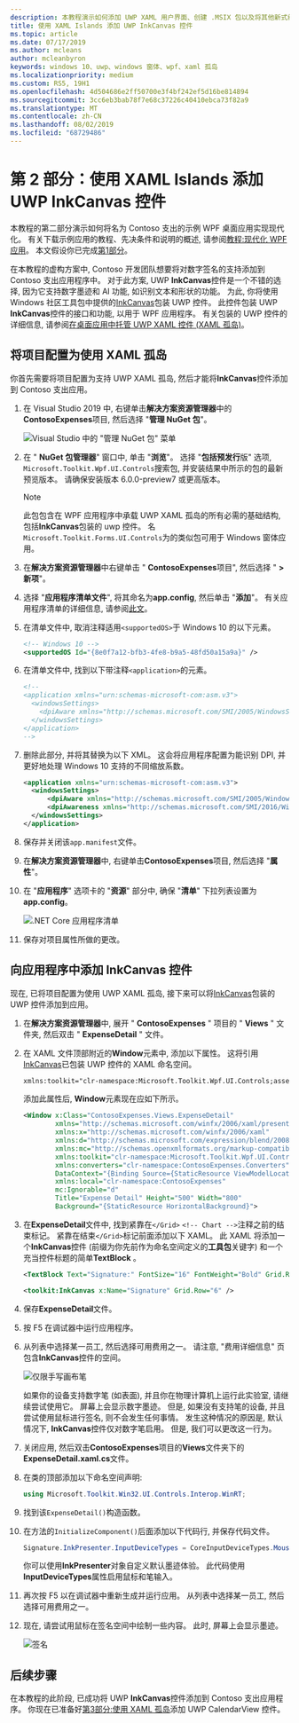 ```yaml
---
description: 本教程演示如何添加 UWP XAML 用户界面、创建 .MSIX 包以及将其他新式组件合并到 WPF 应用。
title: 使用 XAML Islands 添加 UWP InkCanvas 控件
ms.topic: article
ms.date: 07/17/2019
ms.author: mcleans
author: mcleanbyron
keywords: windows 10、uwp、windows 窗体、wpf、xaml 孤岛
ms.localizationpriority: medium
ms.custom: RS5, 19H1
ms.openlocfilehash: 4d504686e2ff50700e3f4bf242ef5d16be814894
ms.sourcegitcommit: 3cc6eb3bab78f7e68c37226c40410ebca73f82a9
ms.translationtype: MT
ms.contentlocale: zh-CN
ms.lasthandoff: 08/02/2019
ms.locfileid: "68729486"
---
```

# <a name="part-2-add-a-uwp-inkcanvas-control-using-xaml-islands"></a>第 2 部分：使用 XAML Islands 添加 UWP InkCanvas 控件

本教程的第二部分演示如何将名为 Contoso 支出的示例 WPF 桌面应用实现现代化。 有关下载示例应用的教程、先决条件和说明的概述, 请参阅[教程:现代化 WPF 应用](modernize-wpf-tutorial.md)。 本文假设你已完成[第1部分](modernize-wpf-tutorial-1.md)。

在本教程的虚构方案中, Contoso 开发团队想要将对数字签名的支持添加到 Contoso 支出应用程序中。 对于此方案, UWP **InkCanvas**控件是一个不错的选择, 因为它支持数字墨迹和 AI 功能, 如识别文本和形状的功能。 为此, 你将使用 Windows 社区工具包中提供的[InkCanvas](https://docs.microsoft.com/windows/communitytoolkit/controls/wpf-winforms/inkcanvas)包装 UWP 控件。 此控件包装 UWP **InkCanvas**控件的接口和功能, 以用于 WPF 应用程序。 有关包装的 UWP 控件的详细信息, 请参阅[在桌面应用中托管 UWP XAML 控件 (XAML 孤岛)](xaml-islands.md)。

## <a name="configure-the-project-to-use-xaml-islands"></a>将项目配置为使用 XAML 孤岛

你首先需要将项目配置为支持 UWP XAML 孤岛, 然后才能将**InkCanvas**控件添加到 Contoso 支出应用。

1. 在 Visual Studio 2019 中, 右键单击**解决方案资源管理器**中的**ContosoExpenses**项目, 然后选择 "**管理 NuGet 包**"。

    ![Visual Studio 中的 "管理 NuGet 包" 菜单](images/wpf-modernize-tutorial//ManageNuGetPackages.png)

2. 在 " **NuGet 包管理器**" 窗口中, 单击 "**浏览**"。 选择 "**包括预发行**版" 选项, `Microsoft.Toolkit.Wpf.UI.Controls`搜索包, 并安装结果中所示的包的最新预览版本。 请确保安装版本 6.0.0-preview7 或更高版本。

    > [!NOTE]
    > 此包包含在 WPF 应用程序中承载 UWP XAML 孤岛的所有必需的基础结构, 包括**InkCanvas**包装的 uwp 控件。 名`Microsoft.Toolkit.Forms.UI.Controls`为的类似包可用于 Windows 窗体应用。

3. 在**解决方案资源管理器**中右键单击 " **ContosoExpenses**项目", 然后选择 " **> 新项**"。

4. 选择 "**应用程序清单文件**", 将其命名为**app.config**, 然后单击 "**添加**"。 有关应用程序清单的详细信息, 请参阅[此文](https://docs.microsoft.com/windows/desktop/SbsCs/application-manifests)。

5. 在清单文件中, 取消注释适用`<supportedOS>`于 Windows 10 的以下元素。

    ```xml
    <!-- Windows 10 -->
    <supportedOS Id="{8e0f7a12-bfb3-4fe8-b9a5-48fd50a15a9a}" />
    ```

6. 在清单文件中, 找到以下带注释`<application>`的元素。

    ```xml
    <!--
    <application xmlns="urn:schemas-microsoft-com:asm.v3">
      <windowsSettings>
        <dpiAware xmlns="http://schemas.microsoft.com/SMI/2005/WindowsSettings">true</dpiAware>
      </windowsSettings>
    </application>
    -->
    ```

7. 删除此部分, 并将其替换为以下 XML。 这会将应用程序配置为能识别 DPI, 并更好地处理 Windows 10 支持的不同缩放系数。

    ```xml
    <application xmlns="urn:schemas-microsoft-com:asm.v3">
      <windowsSettings>
          <dpiAware xmlns="http://schemas.microsoft.com/SMI/2005/WindowsSettings">true/PM</dpiAware>
          <dpiAwareness xmlns="http://schemas.microsoft.com/SMI/2016/WindowsSettings">PerMonitorV2, PerMonitor</dpiAwareness>
      </windowsSettings>
    </application>
    ```

8. 保存并关闭该`app.manifest`文件。

9. 在**解决方案资源管理器**中, 右键单击**ContosoExpenses**项目, 然后选择 "**属性**"。

10. 在 "**应用程序**" 选项卡的 "**资源**" 部分中, 确保 "**清单**" 下拉列表设置为**app.config**。

    ![.NET Core 应用程序清单](images/wpf-modernize-tutorial/NetCoreAppManifest.png)

11. 保存对项目属性所做的更改。

## <a name="add-an-inkcanvas-control-to-the-app"></a>向应用程序中添加 InkCanvas 控件

现在, 已将项目配置为使用 UWP XAML 孤岛, 接下来可以将[InkCanvas](https://docs.microsoft.com/windows/communitytoolkit/controls/wpf-winforms/inkcanvas)包装的 UWP 控件添加到应用。

1. 在**解决方案资源管理器**中, 展开 " **ContosoExpenses** " 项目的 " **Views** " 文件夹, 然后双击 " **ExpenseDetail** " 文件。

2. 在 XAML 文件顶部附近的**Window**元素中, 添加以下属性。 这将引用[InkCanvas](https://docs.microsoft.com/windows/communitytoolkit/controls/wpf-winforms/inkcanvas)已包装 UWP 控件的 XAML 命名空间。

    ```xml
    xmlns:toolkit="clr-namespace:Microsoft.Toolkit.Wpf.UI.Controls;assembly=Microsoft.Toolkit.Wpf.UI.Controls"
    ```

    添加此属性后, **Window**元素现在应如下所示。

    ```xml
    <Window x:Class="ContosoExpenses.Views.ExpenseDetail"
            xmlns="http://schemas.microsoft.com/winfx/2006/xaml/presentation"
            xmlns:x="http://schemas.microsoft.com/winfx/2006/xaml"
            xmlns:d="http://schemas.microsoft.com/expression/blend/2008"
            xmlns:mc="http://schemas.openxmlformats.org/markup-compatibility/2006"
            xmlns:toolkit="clr-namespace:Microsoft.Toolkit.Wpf.UI.Controls;assembly=Microsoft.Toolkit.Wpf.UI.Controls"
            xmlns:converters="clr-namespace:ContosoExpenses.Converters"
            DataContext="{Binding Source={StaticResource ViewModelLocator}, Path=ExpensesDetailViewModel}"
            xmlns:local="clr-namespace:ContosoExpenses"
            mc:Ignorable="d"
            Title="Expense Detail" Height="500" Width="800"
            Background="{StaticResource HorizontalBackground}">
    ```

4. 在**ExpenseDetail**文件中, 找到紧靠在`</Grid>` `<!-- Chart -->`注释之前的结束标记。 紧靠在结束`</Grid>`标记前面添加以下 XAML。 此 XAML 将添加一个**InkCanvas**控件 (前缀为你先前作为命名空间定义的**工具包**关键字) 和一个充当控件标题的简单**TextBlock** 。

    ```xml
    <TextBlock Text="Signature:" FontSize="16" FontWeight="Bold" Grid.Row="5" />

    <toolkit:InkCanvas x:Name="Signature" Grid.Row="6" />
    ```

5. 保存**ExpenseDetail**文件。

6. 按 F5 在调试器中运行应用程序。

7. 从列表中选择某一员工, 然后选择可用费用之一。 请注意, "费用详细信息" 页包含**InkCanvas**控件的空间。

    ![仅限手写画布笔](images/wpf-modernize-tutorial/InkCanvasPenOnly.png)

    如果你的设备支持数字笔 (如表面), 并且你在物理计算机上运行此实验室, 请继续尝试使用它。 屏幕上会显示数字墨迹。 但是, 如果没有支持笔的设备, 并且尝试使用鼠标进行签名, 则不会发生任何事情。 发生这种情况的原因是, 默认情况下, **InkCanvas**控件仅对数字笔启用。 但是, 我们可以更改这一行为。

8. 关闭应用, 然后双击**ContosoExpenses**项目的**Views**文件夹下的**ExpenseDetail.xaml.cs**文件。

9. 在类的顶部添加以下命名空间声明:

    ```csharp
    using Microsoft.Toolkit.Win32.UI.Controls.Interop.WinRT;
    ```

10. 找到该`ExpenseDetail()`构造函数。

11. 在方法的`InitializeComponent()`后面添加以下代码行, 并保存代码文件。

    ```csharp
    Signature.InkPresenter.InputDeviceTypes = CoreInputDeviceTypes.Mouse | CoreInputDeviceTypes.Pen;
    ```

    你可以使用**InkPresenter**对象自定义默认墨迹体验。 此代码使用**InputDeviceTypes**属性启用鼠标和笔输入。

12. 再次按 F5 以在调试器中重新生成并运行应用。 从列表中选择某一员工, 然后选择可用费用之一。

13. 现在, 请尝试用鼠标在签名空间中绘制一些内容。 此时, 屏幕上会显示墨迹。

    ![签名](images/wpf-modernize-tutorial/Signature.png)

## <a name="next-steps"></a>后续步骤

在本教程的此阶段, 已成功将 UWP **InkCanvas**控件添加到 Contoso 支出应用程序。 你现在已准备好[第3部分:使用 XAML 孤岛](modernize-wpf-tutorial-3.md)添加 UWP CalendarView 控件。
